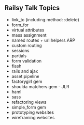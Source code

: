 ## Railsy Talk Topics

* link_to (including method: :delete)
* form_for
* virtual attributes
* mass assignment
* named routes + url helpers ARP
* custom routing
* sessions
* partials
* form validation
* flash
* rails and ajax
* asset pipeline
* factorygirl gem
* shoulda matchers gem - JLR
* haml
* sass
* refactoring views
* simple_form gem
* prototyping websites
* wireframing websites
